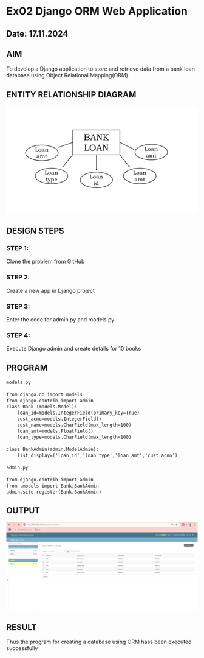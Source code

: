 # Ex02 Django ORM Web Application
## Date: 17.11.2024

## AIM
To develop a Django application to store and retrieve data from a bank loan database using Object Relational Mapping(ORM).

## ENTITY RELATIONSHIP DIAGRAM

![alt text](<ER DIAGRAM ORM EX 02.jpg>)

## DESIGN STEPS

### STEP 1:
Clone the problem from GitHub

### STEP 2:
Create a new app in Django project

### STEP 3:
Enter the code for admin.py and models.py

### STEP 4:
Execute Django admin and create details for 10 books

## PROGRAM
```
models.py

from django.db import models
from django.contrib import admin
class Bank (models.Model):
    loan_id=models.IntegerField(primary_key=True)
    cust_acno=models.IntegerField()
    cust_name=models.CharField(max_length=100)
    loan_amt=models.FloatField()
    loan_type=models.CharField(max_length=100)
 
class BankAdmin(admin.ModelAdmin):
    list_display=('loan_id','loan_type','loan_amt','cust_acno')

admin.py

from django.contrib import admin
from .models import Bank,BankAdmin
admin.site.register(Bank,BankAdmin)

```
## OUTPUT

![alt text](<output orm.jpg>)

## RESULT
Thus the program for creating a database using ORM hass been executed successfully
